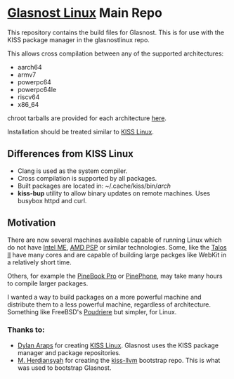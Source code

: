 # [Glasnost Linux](https://www.glasnost.org) Main Repo

This repository contains the build files for Glasnost. This is for use with the KISS package manager in the glasnostlinux repo.

This allows cross compilation between any of the supported architectures:
 - aarch64
 - armv7
 - powerpc64
 - powerpc64le
 - riscv64
 - x86_64
 
chroot tarballs are provided for each architecture [here](https://github.com/glasnostlinux/glasnost/releases).

Installation should be treated similar to [KISS Linux](https://k1sslinux.org/install).

## Differences from KISS Linux
 - Clang is used as the system compiler.
 - Cross compilation is supported by all packages.
 - Built packages are located in: ~/.cache/kiss/bin/_arch_
 - **kiss-bup** utility to allow binary updates on remote machines. Uses busybox httpd and curl.

## Motivation
There are now several machines available capable of running Linux which do not have [Intel ME](https://en.wikipedia.org/wiki/Intel_Management_Engine), [AMD PSP](https://en.wikipedia.org/wiki/AMD_Platform_Security_Processor) or similar technologies. Some, like the [Talos II](https://www.raptorcs.com/TALOSII/) have many cores and are capable of building large packges like WebKit in a relatively short time.

Others, for example the [PineBook Pro](https://www.pine64.org/pinebook-pro/) or [PinePhone](https://www.pine64.org/pinephone/), may take many hours to compile larger packages.

I wanted a way to build packages on a more powerful machine and distribute them to a less powerful machine, regardless of architecture.
Something like FreeBSD's [Poudriere](https://github.com/freebsd/poudriere/wiki) but simpler, for Linux.

### Thanks to:
 - [Dylan Araps](https://github.com/dylanaraps) for creating [KISS Linux](https://k1ss.org). Glasnost uses the KISS package manager and package repositories.
 - [M. Herdiansyah](https://github.com/konimex) for creating the [kiss-llvm](https://github.com/konimex/kiss-llvm) bootstrap repo. This is what was used to bootstrap Glasnost.
